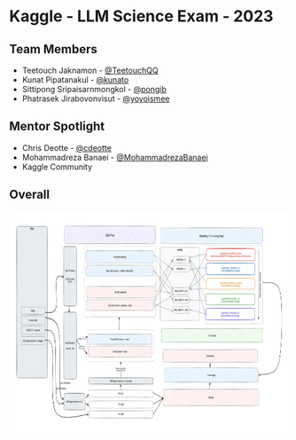 # Kaggle - LLM Science Exam - 2023
## Team Members
- Teetouch Jaknamon - [@TeetouchQQ](https://www.kaggle.com/teetouchjaknamon)
- Kunat Pipatanakul - [@kunato](https://www.kaggle.com/kunato)
- Sittipong Sripaisarnmongkol - [@pongib](https://www.kaggle.com/pongtsu)
- Phatrasek Jirabovonvisut - [@yoyoismee](https://www.kaggle.com/yoyoismee)

## Mentor Spotlight
- Chris Deotte - [@cdeotte](https://www.kaggle.com/cdeotte)
- Mohammadreza Banaei - [@MohammadrezaBanaei](https://www.kaggle.com/mbanaei)
- Kaggle Community

## Overall
<img src="asset/simple_pipeline.png" width="1200" height="400">